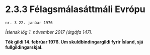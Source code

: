 # 2.3.3 Félagsmálasáttmáli Evrópu

`nr. 3 22. janúar 1976`

_Íslensk lög 1. nóvember 2017 (útgáfa 147)._

**Tók gildi 14. febrúar 1976. Um skuldbindingargildi fyrir Ísland, sjá fullgildingarskjal.**

